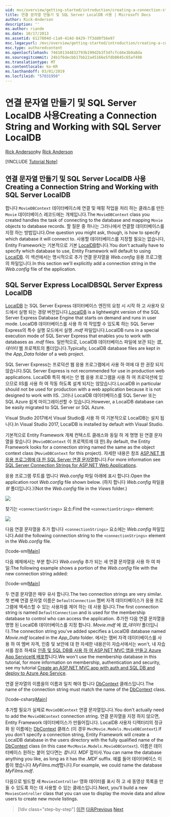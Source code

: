 ```yaml
---
uid: mvc/overview/getting-started/introduction/creating-a-connection-string
title: 연결 문자열 만들기 및 SQL Server LocalDB 사용 | Microsoft Docs
author: Rick-Anderson
description: ''
ms.author: riande
ms.date: 10/17/2013
ms.assetid: 6127804d-c1a9-414d-8429-7f3dd0f56e97
msc.legacyurl: /mvc/overview/getting-started/introduction/creating-a-connection-string
msc.type: authoredcontent
ms.openlocfilehash: 746101344832793b199d2b3f3dfcfcd4e3b9a8da
ms.sourcegitcommit: 24b1f6decbb17bb22a45166e5fdb0845c65af498
ms.translationtype: MT
ms.contentlocale: ko-KR
ms.lasthandoff: 03/01/2019
ms.locfileid: "57031950"
---
```

<a name="creating-a-connection-string-and-working-with-sql-server-localdb"></a><span data-ttu-id="2bbc0-102">연결 문자열 만들기 및 SQL Server LocalDB 사용</span><span class="sxs-lookup"><span data-stu-id="2bbc0-102">Creating a Connection String and Working with SQL Server LocalDB</span></span>
====================
<span data-ttu-id="2bbc0-103">[Rick Anderson]((https://twitter.com/RickAndMSFT))</span><span class="sxs-lookup"><span data-stu-id="2bbc0-103">by [Rick Anderson]((https://twitter.com/RickAndMSFT))</span></span>

[!INCLUDE [Tutorial Note](sample/code-location.md)]

## <a name="creating-a-connection-string-and-working-with-sql-server-localdb"></a><span data-ttu-id="2bbc0-104">연결 문자열 만들기 및 SQL Server LocalDB 사용</span><span class="sxs-lookup"><span data-stu-id="2bbc0-104">Creating a Connection String and Working with SQL Server LocalDB</span></span>

<span data-ttu-id="2bbc0-105">합니다 `MovieDBContext` 데이터베이스에 연결 및 매핑 작업을 처리 하는 클래스를 만든 `Movie` 데이터베이스 레코드에는 개체입니다.</span><span class="sxs-lookup"><span data-stu-id="2bbc0-105">The `MovieDBContext` class you created handles the task of connecting to the database and mapping `Movie` objects to database records.</span></span> <span data-ttu-id="2bbc0-106">할 질문 중 하나는 그러나에서 연결할 데이터베이스를 지정 하는 방법입니다.</span><span class="sxs-lookup"><span data-stu-id="2bbc0-106">One question you might ask, though, is how to specify which database it will connect to.</span></span> <span data-ttu-id="2bbc0-107">사용할 데이터베이스를 지정할 필요는 없습니다, Entity Framework는 기본적으로 기본 [LocalDB](https://docs.microsoft.com/sql/database-engine/configure-windows/sql-server-2016-express-localdb)합니다.</span><span class="sxs-lookup"><span data-stu-id="2bbc0-107">You don't actually have to specify which database to use, Entity Framework will default to using [LocalDB](https://docs.microsoft.com/sql/database-engine/configure-windows/sql-server-2016-express-localdb).</span></span> <span data-ttu-id="2bbc0-108">이 섹션에서는 명시적으로 추가 연결 문자열을 *Web.config* 응용 프로그램의 파일입니다.</span><span class="sxs-lookup"><span data-stu-id="2bbc0-108">In this section we'll explicitly add a connection string in the *Web.config* file of the application.</span></span>

## <a name="sql-server-express-localdb"></a><span data-ttu-id="2bbc0-109">SQL Server Express LocalDB</span><span class="sxs-lookup"><span data-stu-id="2bbc0-109">SQL Server Express LocalDB</span></span>

<span data-ttu-id="2bbc0-110">[LocalDB](https://docs.microsoft.com/sql/database-engine/configure-windows/sql-server-2016-express-localdb) 는 SQL Server Express 데이터베이스 엔진의 요청 시 시작 하 고 사용자 모드에서 실행 되는 경량 버전입니다.</span><span class="sxs-lookup"><span data-stu-id="2bbc0-110">[LocalDB](https://docs.microsoft.com/sql/database-engine/configure-windows/sql-server-2016-express-localdb) is a lightweight version of the SQL Server Express Database Engine that starts on demand and runs in user mode.</span></span> <span data-ttu-id="2bbc0-111">LocalDB 데이터베이스를 사용 하 여 작업할 수 있도록 하는 SQL Server Express의 특수 실행 모드에서 실행 *.mdf* 파일입니다.</span><span class="sxs-lookup"><span data-stu-id="2bbc0-111">LocalDB runs in a special execution mode of SQL Server Express that enables you to work with databases as *.mdf* files.</span></span> <span data-ttu-id="2bbc0-112">일반적으로, LocalDB 데이터베이스 파일에 보관 되는 *앱\_데이터* 웹 프로젝트의 폴더입니다.</span><span class="sxs-lookup"><span data-stu-id="2bbc0-112">Typically, LocalDB database files are kept in the *App\_Data* folder of a web project.</span></span>

<span data-ttu-id="2bbc0-113">SQL Server Express는 프로덕션 웹 응용 프로그램에서 사용 하 여에 대 한 권장 되지 않습니다.</span><span class="sxs-lookup"><span data-stu-id="2bbc0-113">SQL Server Express is not recommended for use in production web applications.</span></span> <span data-ttu-id="2bbc0-114">LocalDB 특히 해서는 안 웹 응용 프로그램을 사용 하 여 프로덕션에 있으므로 IIS를 사용 하 여 작동 하도록 설계 되지는 않았습니다.</span><span class="sxs-lookup"><span data-stu-id="2bbc0-114">LocalDB in particular should not be used for production with a web application because it is not designed to work with IIS.</span></span> <span data-ttu-id="2bbc0-115">그러나 LocalDB 데이터베이스를 SQL Server 또는 SQL Azure 쉽게 마이그레이션할 수 있습니다.</span><span class="sxs-lookup"><span data-stu-id="2bbc0-115">However, a LocalDB database can be easily migrated to SQL Server or SQL Azure.</span></span>

<span data-ttu-id="2bbc0-116">Visual Studio 2017에서 Visual Studio를 사용 하 여 기본적으로 LocalDB는 설치 됩니다.</span><span class="sxs-lookup"><span data-stu-id="2bbc0-116">In Visual Studio 2017, LocalDB is installed by default with Visual Studio.</span></span>

<span data-ttu-id="2bbc0-117">기본적으로 Entity Framework 개체 컨텍스트 클래스와 동일 하 게 명명 된 연결 문자열을 찾습니다 (`MovieDBContext` 이 프로젝트에 대 한).</span><span class="sxs-lookup"><span data-stu-id="2bbc0-117">By default, the Entity Framework looks for a connection string named the same as the object context class (`MovieDBContext` for this project).</span></span> <span data-ttu-id="2bbc0-118">자세한 내용은 참조 [ASP.NET 웹 응용 프로그램에 대 한 SQL Server 연결 문자열](https://msdn.microsoft.com/library/jj653752.aspx)합니다.</span><span class="sxs-lookup"><span data-stu-id="2bbc0-118">For more information see [SQL Server Connection Strings for ASP.NET Web Applications](https://msdn.microsoft.com/library/jj653752.aspx).</span></span>

<span data-ttu-id="2bbc0-119">응용 프로그램 루트를 엽니다 *Web.config* 파일 아래에 표시 합니다.</span><span class="sxs-lookup"><span data-stu-id="2bbc0-119">Open the application root *Web.config* file shown below.</span></span> <span data-ttu-id="2bbc0-120">(하지 합니다 *Web.config* 파일을 *뷰* 폴더입니다.)</span><span class="sxs-lookup"><span data-stu-id="2bbc0-120">(Not the *Web.config* file in the *Views* folder.)</span></span>

![](creating-a-connection-string/_static/image1.png)

<span data-ttu-id="2bbc0-121">찾기는 `<connectionStrings>` 요소:</span><span class="sxs-lookup"><span data-stu-id="2bbc0-121">Find the `<connectionStrings>` element:</span></span>

![](creating-a-connection-string/_static/image2.png)

<span data-ttu-id="2bbc0-122">다음 연결 문자열을 추가 합니다 `<connectionStrings>` 요소에는 *Web.config* 파일입니다.</span><span class="sxs-lookup"><span data-stu-id="2bbc0-122">Add the following connection string to the `<connectionStrings>` element in the *Web.config* file.</span></span>

[!code-xml[Main](creating-a-connection-string/samples/sample1.xml)]

<span data-ttu-id="2bbc0-123">다음 예제에서는 부분 합니다 *Web.config* 추가 되는 새 연결 문자열을 사용 하 여 파일:</span><span class="sxs-lookup"><span data-stu-id="2bbc0-123">The following example shows a portion of the *Web.config* file with the new connection string added:</span></span>

[!code-xml[Main](creating-a-connection-string/samples/sample2.xml)]

<span data-ttu-id="2bbc0-124">두 연결 문자열은 매우 유사 합니다.</span><span class="sxs-lookup"><span data-stu-id="2bbc0-124">The two connection strings are very similar.</span></span> <span data-ttu-id="2bbc0-125">첫 번째 연결 문자열 이름은 `DefaultConnection` 멤버 자격 데이터베이스가 응용 프로그램에 액세스할 수 있는 사용자를 제어 하는 데 사용 됩니다.</span><span class="sxs-lookup"><span data-stu-id="2bbc0-125">The first connection string is named `DefaultConnection` and is used for the membership database to control who can access the application.</span></span> <span data-ttu-id="2bbc0-126">추가한 다음 연결 문자열을 명명 된 LocalDB 데이터베이스를 지정 합니다. *Movie.mdf* 에 *앱\_데이터* 폴더입니다.</span><span class="sxs-lookup"><span data-stu-id="2bbc0-126">The connection string you've added specifies a LocalDB database named *Movie.mdf* located in the *App\_Data* folder.</span></span> <span data-ttu-id="2bbc0-127">에서는 멤버 자격 데이터베이스를 사용 하 여 멤버 자격, 인증 및 보안에 대 한 자세한 내용은이 자습서에서는 won't, 내 자습서를 참조 하세요 [인증 및 SQL DB를 사용 하 여 ASP.NET MVC 앱을 만들고 Azure App Service에 배포](https://docs.microsoft.com/aspnet/core/security/authorization/secure-data)합니다.</span><span class="sxs-lookup"><span data-stu-id="2bbc0-127">We won't use the membership database in this tutorial, for more information on membership, authentication and security, see my tutorial [Create an ASP.NET MVC app with auth and SQL DB and deploy to Azure App Service](https://docs.microsoft.com/aspnet/core/security/authorization/secure-data).</span></span>

<span data-ttu-id="2bbc0-128">연결 문자열의 이름을의 이름과 일치 해야 합니다 [DbContext](https://msdn.microsoft.com/library/system.data.entity.dbcontext(v=vs.103).aspx) 클래스입니다.</span><span class="sxs-lookup"><span data-stu-id="2bbc0-128">The name of the connection string must match the name of the [DbContext](https://msdn.microsoft.com/library/system.data.entity.dbcontext(v=vs.103).aspx) class.</span></span>

[!code-csharp[Main](creating-a-connection-string/samples/sample3.cs?highlight=15)]

<span data-ttu-id="2bbc0-129">추가할 필요가 실제로 `MovieDBContext` 연결 문자열입니다.</span><span class="sxs-lookup"><span data-stu-id="2bbc0-129">You don't actually need to add the `MovieDBContext` connection string.</span></span> <span data-ttu-id="2bbc0-130">연결 문자열을 지정 하지 않으면, Entity Framework 데이터베이스가 만들어집니다. LocalDB 사용자 디렉터리의 정규화 된 이름에는 [DbContext](https://msdn.microsoft.com/library/system.data.entity.dbcontext(v=vs.103).aspx) 클래스 (이 경우 `MvcMovie.Models.MovieDBContext`).</span><span class="sxs-lookup"><span data-stu-id="2bbc0-130">If you don't specify a connection string, Entity Framework will create a LocalDB database in the users directory with the fully qualified name of the [DbContext](https://msdn.microsoft.com/library/system.data.entity.dbcontext(v=vs.103).aspx) class (in this case `MvcMovie.Models.MovieDBContext`).</span></span> <span data-ttu-id="2bbc0-131">이름은 데이터베이스 원하는 붙어 있다면는 *합니다. MDF* 접미사.</span><span class="sxs-lookup"><span data-stu-id="2bbc0-131">You can name the database anything you like, as long as it has the *.MDF* suffix.</span></span> <span data-ttu-id="2bbc0-132">예를 들어 데이터베이스 이름이 했습니다 *MyFilms.mdf*합니다.</span><span class="sxs-lookup"><span data-stu-id="2bbc0-132">For example, we could name the database *MyFilms.mdf*.</span></span>

<span data-ttu-id="2bbc0-133">다음으로 빌드할 새 `MoviesController` 영화 데이터를 표시 하 고 새 동영상 목록을 만들 수 있도록 하는 데 사용할 수 있는 클래스입니다.</span><span class="sxs-lookup"><span data-stu-id="2bbc0-133">Next, you'll build a new `MoviesController` class that you can use to display the movie data and allow users to create new movie listings.</span></span>

> [!div class="step-by-step"]
> <span data-ttu-id="2bbc0-134">[이전](adding-a-model.md)
> [다음](accessing-your-models-data-from-a-controller.md)</span><span class="sxs-lookup"><span data-stu-id="2bbc0-134">[Previous](adding-a-model.md)
[Next](accessing-your-models-data-from-a-controller.md)</span></span>
